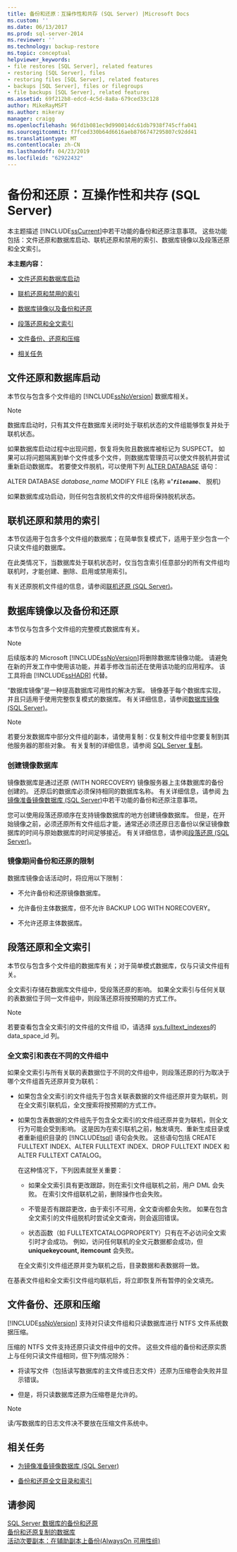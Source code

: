 ```yaml
---
title: 备份和还原：互操作性和共存 (SQL Server) |Microsoft Docs
ms.custom: ''
ms.date: 06/13/2017
ms.prod: sql-server-2014
ms.reviewer: ''
ms.technology: backup-restore
ms.topic: conceptual
helpviewer_keywords:
- file restores [SQL Server], related features
- restoring [SQL Server], files
- restoring files [SQL Server], related features
- backups [SQL Server], files or filegroups
- file backups [SQL Server], related features
ms.assetid: 69f212b8-edcd-4c5d-8a8a-679ced33c128
author: MikeRayMSFT
ms.author: mikeray
manager: craigg
ms.openlocfilehash: 96fd1b081ec9d990014dc61db7938f745cffa041
ms.sourcegitcommit: f7fced330b64d6616aeb8766747295807c92dd41
ms.translationtype: MT
ms.contentlocale: zh-CN
ms.lasthandoff: 04/23/2019
ms.locfileid: "62922432"
---
```

# <a name="backup-and-restore-interoperability-and-coexistence-sql-server"></a>备份和还原：互操作性和共存 (SQL Server)
  本主题描述 [!INCLUDE[ssCurrent](../../includes/sscurrent-md.md)]中若干功能的备份和还原注意事项。 这些功能包括：文件还原和数据库启动、联机还原和禁用的索引、数据库镜像以及段落还原和全文索引。  
  
 **本主题内容：**  
  
-   [文件还原和数据库启动](#FileRestoreAndDbStartup)  
  
-   [联机还原和禁用的索引](#OnlineRestoreAndDisabledIndexes)  
  
-   [数据库镜像以及备份和还原](#DbMandBnR)  
  
-   [段落还原和全文索引](#PiecemealAndFTIndexes)  
  
-   [文件备份、还原和压缩](#FileBnRandCompression)  
  
-   [相关任务](#RelatedTasks)  
  
##  <a name="FileRestoreAndDbStartup"></a> 文件还原和数据库启动  
 本节仅与包含多个文件组的 [!INCLUDE[ssNoVersion](../../includes/ssnoversion-md.md)] 数据库相关。  
  
> [!NOTE]  
>  数据库启动时，只有其文件在数据库关闭时处于联机状态的文件组能够恢复并处于联机状态。  
  
 如果数据库启动过程中出现问题，恢复将失败且数据库被标记为 SUSPECT。 如果可以将问题隔离到单个文件或多个文件，则数据库管理员可以使文件脱机并尝试重新启动数据库。 若要使文件脱机，可以使用下列 [ALTER DATABASE](/sql/t-sql/statements/alter-database-transact-sql) 语句：  
  
 ALTER DATABASE *database_name* MODIFY FILE (名称 **='*`filename`***、 脱机)  
  
 如果数据库成功启动，则任何包含脱机文件的文件组将保持脱机状态。  
  
##  <a name="OnlineRestoreAndDisabledIndexes"></a> 联机还原和禁用的索引  
 本节仅适用于包含多个文件组的数据库；在简单恢复模式下，适用于至少包含一个只读文件组的数据库。  
  
 在此类情况下，当数据库处于联机状态时，仅当包含索引任意部分的所有文件组均联机时，才能创建、删除、启用或禁用索引。  
  
 有关还原脱机文件组的信息，请参阅[联机还原 (SQL Server)](online-restore-sql-server.md)。  
  
##  <a name="DbMandBnR"></a> 数据库镜像以及备份和还原  
 本节仅与包含多个文件组的完整模式数据库有关。  
  
> [!NOTE]  
>  后续版本的 Microsoft [!INCLUDE[ssNoVersion](../../includes/ssnoversion-md.md)]将删除数据库镜像功能。 请避免在新的开发工作中使用该功能，并着手修改当前还在使用该功能的应用程序。 该工具将由 [!INCLUDE[ssHADR](../../includes/sshadr-md.md)] 代替。  
  
 “数据库镜像”是一种提高数据库可用性的解决方案。 镜像基于每个数据库实现，并且只适用于使用完整恢复模式的数据库。 有关详细信息，请参阅[数据库镜像 (SQL Server)](../../database-engine/database-mirroring/database-mirroring-sql-server.md)。  
  
> [!NOTE]  
>  若要分发数据库中部分文件组的副本，请使用复制：仅复制文件组中您要复制到其他服务器的那些对象。 有关复制的详细信息，请参阅 [SQL Server 复制](../../relational-databases/replication/sql-server-replication.md)。  
  
### <a name="creating-the-mirror-database"></a>创建镜像数据库  
 镜像数据库是通过还原 (WITH NORECOVERY) 镜像服务器上主体数据库的备份创建的。 还原后的数据库必须保持相同的数据库名称。 有关详细信息，请参阅 [为镜像准备镜像数据库 (SQL Server)](../../database-engine/database-mirroring/prepare-a-mirror-database-for-mirroring-sql-server.md)中若干功能的备份和还原注意事项。  
  
 您可以使用段落还原顺序在支持镜像数据库的地方创建镜像数据库。 但是，在开始镜像之前，必须还原所有文件组后才能，通常还必须还原日志备份以保证镜像数据库的时间与原始数据库的时间足够接近。 有关详细信息，请参阅[段落还原 (SQL Server)](piecemeal-restores-sql-server.md)。  
  
### <a name="restrictions-on-backup-and-restore-during-mirroring"></a>镜像期间备份和还原的限制  
 数据库镜像会话活动时，将应用以下限制：  
  
-   不允许备份和还原镜像数据库。  
  
-   允许备份主体数据库，但不允许 BACKUP LOG WITH NORECOVERY。  
  
-   不允许还原主体数据库。  
  
##  <a name="PiecemealAndFTIndexes"></a> 段落还原和全文索引  
 本节仅与包含多个文件组的数据库有关；对于简单模式数据库，仅与只读文件组有关。  
  
 全文索引存储在数据库文件组中，受段落还原的影响。 如果全文索引与任何关联的表数据位于同一文件组中，则段落还原将按预期的方式工作。  
  
> [!NOTE]  
>  若要查看包含全文索引的文件组的文件组 ID，请选择 [sys.fulltext_indexes](/sql/relational-databases/system-catalog-views/sys-fulltext-indexes-transact-sql)的 data_space_id 列。  
  
### <a name="full-text-indexes-and-tables-in-separate-filegroups"></a>全文索引和表在不同的文件组中  
 如果全文索引与所有关联的表数据位于不同的文件组中，则段落还原的行为取决于哪个文件组首先还原并变为联机：  
  
-   如果包含全文索引的文件组先于包含关联表数据的文件组还原并变为联机，则在全文索引联机后，全文搜索将按预期的方式工作。  
  
-   如果包含表数据的文件组先于包含全文索引的文件组还原并变为联机，则全文行为可能会受到影响。 这是因为在索引联机之前，触发填充、重新生成目录或者重新组织目录的 [!INCLUDE[tsql](../../includes/tsql-md.md)] 语句会失败。 这些语句包括 CREATE FULLTEXT INDEX、ALTER FULLTEXT INDEX、DROP FULLTEXT INDEX 和 ALTER FULLTEXT CATALOG。  
  
     在这种情况下，下列因素就至关重要：  
  
    -   如果全文索引具有更改跟踪，则在索引文件组联机之前，用户 DML 会失败。 在索引文件组联机之前，删除操作也会失败。  
  
    -   不管是否有跟踪更改，由于索引不可用，全文查询都会失败。 如果在包含全文索引的文件组脱机时尝试全文查询，则会返回错误。  
  
    -   状态函数（如 FULLTEXTCATALOGPROPERTY）只有在不必访问全文索引时才会成功。 例如，访问任何联机的全文元数据都会成功，但 **uniquekeycount, itemcount** 会失败。  
  
     在全文索引文件组还原并变为联机之后，目录数据和表数据将一致。  
  
 在基表文件组和全文索引文件组均联机后，将立即恢复所有暂停的全文填充。  
  
##  <a name="FileBnRandCompression"></a> 文件备份、还原和压缩  
 [!INCLUDE[ssNoVersion](../../includes/ssnoversion-md.md)] 支持对只读文件组和只读数据库进行 NTFS 文件系统数据压缩。  
  
 压缩的 NTFS 文件支持还原只读文件组中的文件。 这些文件组的备份和还原实质上与任何只读文件组相同，但下列情况除外：  
  
-   将读写文件（包括读写数据库的主文件或日志文件）还原为压缩卷会失败并显示错误。  
  
-   但是，将只读数据库还原为压缩卷是允许的。  
  
> [!NOTE]  
>  读/写数据库的日志文件决不要放在压缩文件系统中。  
  
##  <a name="RelatedTasks"></a> 相关任务  
  
-   [为镜像准备镜像数据库 (SQL Server)](../../database-engine/database-mirroring/prepare-a-mirror-database-for-mirroring-sql-server.md)  
  
-   [备份和还原全文目录和索引](../search/back-up-and-restore-full-text-catalogs-and-indexes.md)  
  
## <a name="see-also"></a>请参阅  
 [SQL Server 数据库的备份和还原](back-up-and-restore-of-sql-server-databases.md)   
 [备份和还原复制的数据库](../replication/administration/back-up-and-restore-replicated-databases.md)   
 [活动次要副本：在辅助副本上备份&#40;AlwaysOn 可用性组&#41;](../../database-engine/availability-groups/windows/active-secondaries-backup-on-secondary-replicas-always-on-availability-groups.md)  
  
  
